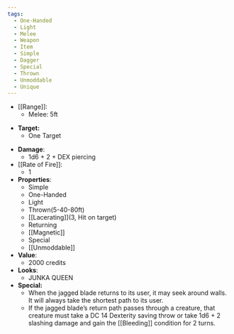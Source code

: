 ```yaml
---
tags:
  - One-Handed
  - Light
  - Melee
  - Weapon
  - Item
  - Simple
  - Dagger
  - Special
  - Thrown
  - Unmoddable
  - Unique
---
```

* [[Range]]:
	* Melee: 5ft
- **Target:**
	- One Target
* __Damage__:
	* 1d6 + 2 + DEX piercing
* [[Rate of Fire]]:
	* 1
* __Properties__:
	* Simple
	* One-Handed
	* Light
	* Thrown(5-40-80ft)
	* [[Lacerating]](3, Hit on target)
	* Returning
	* [[Magnetic]]
	* Special
	* [[Unmoddable]]
 * **Value**:
	* 2000 credits
* **Looks**:
	* JUNKA QUEEN
* **Special:**
	* When the jagged blade returns to its user, it may seek around walls. It will always take the shortest path to its user.
	* If the jagged blade’s return path passes through a creature, that creature must take a DC 14 Dexterity saving throw or take 1d6 + 2 slashing damage and gain the [[Bleeding]] condition for 2 turns.